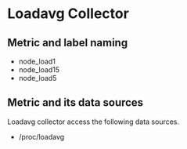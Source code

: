 # Loadavg Collector

## Metric and label naming

* node_load1
* node_load15
* node_load5

## Metric and its data sources

Loadavg collector access the following data sources.

* /proc/loadavg
